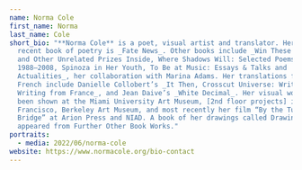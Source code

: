 ```yaml
---
name: Norma Cole
first_name: Norma
last_name: Cole
short_bio: "**Norma Cole** is a poet, visual artist and translator. Her most
  recent book of poetry is _Fate News_. Other books include _Win These Posters
  and Other Unrelated Prizes Inside, Where Shadows Will: Selected Poems
  1988—2008, Spinoza in Her Youth, To Be at Music: Essays & Talks and
  Actualities_, her collaboration with Marina Adams. Her translations from
  French include Danielle Collobert’s _It Then, Crosscut Universe: Writing on
  Writing from France_, and Jean Daive’s _White Decimal_. Her visual work has
  been shown at the Miami University Art Museum, [2nd floor projects] in San
  Francisco, Berkeley Art Museum, and most recently her film “By the Turning
  Bridge” at Arion Press and NIAD. A book of her drawings called Drawings just
  appeared from Further Other Book Works."
portraits:
  - media: 2022/06/norma-cole
website: https://www.normacole.org/bio-contact
---
```

